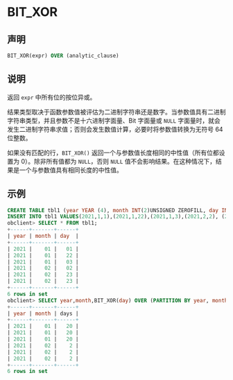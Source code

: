 # BIT_XOR

## 声明

```sql
BIT_XOR(expr) OVER (analytic_clause)
```

## 说明

返回 `expr` 中所有位的按位异或。

结果类型取决于函数参数值被评估为二进制字符串还是数字。当参数值具有二进制字符串类型，并且参数不是十六进制字面量、Bit 字面量或 `NULL` 字面量时，就会发生二进制字符串求值；否则会发生数值计算，必要时将参数值转换为无符号 64 位整数。

如果没有匹配的行，`BIT_XOR()` 返回一个与参数值长度相同的中性值（所有位都设置为 0）。除非所有值都为 `NULL`，否则 `NULL` 值不会影响结果。在这种情况下，结果是一个与参数值具有相同长度的中性值。

## 示例

```sql
CREATE TABLE tbl1 (year YEAR (4), month INT(2)UNSIGNED ZEROFILL, day INT(2) UNSIGNED ZEROFILL);
INSERT INTO tbl1 VALUES(2021,1,1),(2021,1,22),(2021,1,3),(2021,2,2), (2021,2,23),(2021,2,23);
obclient> SELECT * FROM tbl1;
+------+-------+------+
| year | month | day  |
+------+-------+------+
| 2021 |    01 |   01 |
| 2021 |    01 |   22 |
| 2021 |    01 |   03 |
| 2021 |    02 |   02 |
| 2021 |    02 |   23 |
| 2021 |    02 |   23 |
+------+-------+------+
6 rows in set
obclient> SELECT year,month,BIT_XOR(day) OVER (PARTITION BY year, month) AS days FROM tbl1;
+------+-------+------+
| year | month | days |
+------+-------+------+
| 2021 |    01 |   20 |
| 2021 |    01 |   20 |
| 2021 |    01 |   20 |
| 2021 |    02 |    2 |
| 2021 |    02 |    2 |
| 2021 |    02 |    2 |
+------+-------+------+
6 rows in set
```
